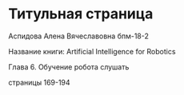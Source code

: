 # Титульная страница

Аспидова Алена Вячеславовна бпм-18-2

Название книги: Artificial Intelligence for Robotics

Глава 6. Обучение робота слушать

страницы 169-194

